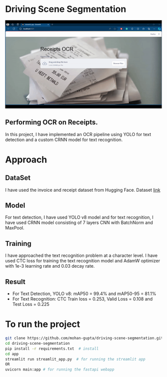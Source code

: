 # Driving Scene Segmentation
<img src = "artifacts/demo.gif"> <br>

## Performing OCR on Receipts.

In this project, I have implemented an OCR pipeline using YOLO for text detection and a custom CRNN model for text recognition.

# Approach

## DataSet
I have used the invoice and receipt dataset from Hugging Face. Dataset [link](https://huggingface.co/datasets/mychen76/invoices-and-receipts_ocr_v1?row=1)

## Model
For text detection, I have used YOLO v8 model and for text recognition, I have used CRNN model consisting of 7 layers CNN with BatchNorm and MaxPool.

## Training
I have approached the text recognition problem at a character level. I have used CTC loss for training the text recognition model and AdamW optimizer with 1e-3 learning rate and 0.03 decay rate.

## Result
- For Text Detection, YOLO v8: mAP50 = 99.4% and mAP50-95 = 81.1%
- For Text Recognition: CTC Train loss = 0.253, Valid Loss = 0.108 and Test Loss = 0.225
# To run the project

```bash
git clone https://github.com/mohan-gupta/driving-scene-segmentation.git  # clone
cd driving-scene-segmentation
pip install -r requirements.txt  # install
cd app
streamlit run streamlit_app.py  # for running the streamlit app
OR
uvicorn main:app # for running the fastapi webapp
```
